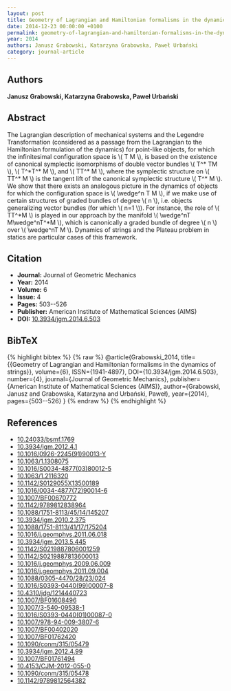 ```yaml
---
layout: post
title: Geometry of Lagrangian and Hamiltonian formalisms in the dynamics of strings
date: 2014-12-23 00:00:00 +0100
permalink: geometry-of-lagrangian-and-hamiltonian-formalisms-in-the-dynamics-of-strings
year: 2014
authors: Janusz Grabowski, Katarzyna Grabowska, Paweł Urbański
category: journal-article
---
```

 
## Authors
**Janusz Grabowski, Katarzyna Grabowska, Paweł Urbański**
 
## Abstract
The Lagrangian description of mechanical systems and the Legendre Transformation (considered as a passage from the Lagrangian to the Hamiltonian formulation of the dynamics) for point-like objects, for which the infinitesimal configuration space is \\( T M \\), is based on the existence of canonical symplectic isomorphisms of double vector bundles \\( T^\* TM \\), \\( T^\*T^\* M \\), and \\( TT^\* M \\), where the symplectic structure on \\( TT^\* M \\) is the tangent lift of the canonical symplectic structure \\( T^\* M \\). We show that there exists an analogous picture in the dynamics of objects for which the configuration space is \\( \wedge^n T M \\), if we make use of certain structures of graded bundles of degree \\( n \\), i.e. objects generalizing vector bundles (for which \\( n=1 \\)). For instance, the role of \\( TT^\*M \\) is played in our approach by the manifold \\( \wedge^nT M\wedge^nT^\*M \\), which is canonically a graded bundle of degree \\( n \\) over \\( \wedge^nT M \\). Dynamics of strings and the Plateau problem in statics are particular cases of this framework.
 
## Citation
- **Journal:** Journal of Geometric Mechanics
- **Year:** 2014
- **Volume:** 6
- **Issue:** 4
- **Pages:** 503--526
- **Publisher:** American Institute of Mathematical Sciences (AIMS)
- **DOI:** [10.3934/jgm.2014.6.503](https://doi.org/10.3934/jgm.2014.6.503)
 
## BibTeX
{% highlight bibtex %}
{% raw %}
@article{Grabowski_2014,
  title={{Geometry of Lagrangian and Hamiltonian formalisms in the dynamics of strings}},
  volume={6},
  ISSN={1941-4897},
  DOI={10.3934/jgm.2014.6.503},
  number={4},
  journal={Journal of Geometric Mechanics},
  publisher={American Institute of Mathematical Sciences (AIMS)},
  author={Grabowski, Janusz and Grabowska, Katarzyna and Urbański, Paweł},
  year={2014},
  pages={503--526}
}
{% endraw %}
{% endhighlight %}
 
## References
- [10.24033/bsmf.1769](https://doi.org/10.24033/bsmf.1769)
- [10.3934/jgm.2012.4.1](https://doi.org/10.3934/jgm.2012.4.1)
- [10.1016/0926-2245(91)90013-Y](https://doi.org/10.1016/0926-2245(91)90013-Y)
- [10.1063/1.1308075](https://doi.org/10.1063/1.1308075)
- [10.1016/S0034-4877(03)80012-5](https://doi.org/10.1016/S0034-4877(03)80012-5)
- [10.1063/1.2116320](https://doi.org/10.1063/1.2116320)
- [10.1142/S0129055X13500189](https://doi.org/10.1142/S0129055X13500189)
- [10.1016/0034-4877(72)90014-6](https://doi.org/10.1016/0034-4877(72)90014-6)
- [10.1007/BF00670772](https://doi.org/10.1007/BF00670772)
- [10.1142/9789812838964](https://doi.org/10.1142/9789812838964)
- [10.1088/1751-8113/45/14/145207](https://doi.org/10.1088/1751-8113/45/14/145207)
- [10.3934/jgm.2010.2.375](https://doi.org/10.3934/jgm.2010.2.375)
- [10.1088/1751-8113/41/17/175204](https://doi.org/10.1088/1751-8113/41/17/175204)
- [10.1016/j.geomphys.2011.06.018](https://doi.org/10.1016/j.geomphys.2011.06.018)
- [10.3934/jgm.2013.5.445](https://doi.org/10.3934/jgm.2013.5.445)
- [10.1142/S0219887806001259](https://doi.org/10.1142/S0219887806001259)
- [10.1142/S0219887813600013](https://doi.org/10.1142/S0219887813600013)
- [10.1016/j.geomphys.2009.06.009](https://doi.org/10.1016/j.geomphys.2009.06.009)
- [10.1016/j.geomphys.2011.09.004](https://doi.org/10.1016/j.geomphys.2011.09.004)
- [10.1088/0305-4470/28/23/024](https://doi.org/10.1088/0305-4470/28/23/024)
- [10.1016/S0393-0440(99)00007-8](https://doi.org/10.1016/S0393-0440(99)00007-8)
- [10.4310/jdg/1214440723](https://doi.org/10.4310/jdg/1214440723)
- [10.1007/BF01608496](https://doi.org/10.1007/BF01608496)
- [10.1007/3-540-09538-1](https://doi.org/10.1007/3-540-09538-1)
- [10.1016/S0393-0440(01)00087-0](https://doi.org/10.1016/S0393-0440(01)00087-0)
- [10.1007/978-94-009-3807-6](https://doi.org/10.1007/978-94-009-3807-6)
- [10.1007/BF00402020](https://doi.org/10.1007/BF00402020)
- [10.1007/BF01762420](https://doi.org/10.1007/BF01762420)
- [10.1090/conm/315/05479](https://doi.org/10.1090/conm/315/05479)
- [10.3934/jgm.2012.4.99](https://doi.org/10.3934/jgm.2012.4.99)
- [10.1007/BF01761494](https://doi.org/10.1007/BF01761494)
- [10.4153/CJM-2012-055-0](https://doi.org/10.4153/CJM-2012-055-0)
- [10.1090/conm/315/05478](https://doi.org/10.1090/conm/315/05478)
- [10.1142/9789812564382](https://doi.org/10.1142/9789812564382)

